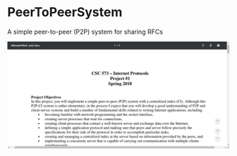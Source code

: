 # PeerToPeerSystem
A simple peer-to-peer (P2P) system for sharing RFCs

![Project Details](https://github.com/gitPratikSingh/PeerToPeerSystem/blob/master/P2P.png)
